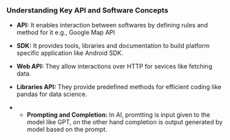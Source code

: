 ### Understanding Key API and Software Concepts

* **API:** It enables interaction between softwares by defining rules and method for it e.g., Google Map API

* **SDK:** It provides tools, libraries and documentation to build platform specific application like Android SDK.

* **Web API:** They allow interactions over HTTP for sevices like fetching data.

* **Libraries API:** They provide predefined methods for efficient coding like pandas for data science.

* * **Prompting and Completion:** In AI, promtting is input given to the model like GPT, on the other hand completion is output generated by model based on the prompt.
